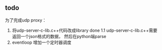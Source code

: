 ## todo
为了完成udp proxy：
1. 将udp-server-c-lib.c++代码改成library done
1.1 udp-server-c-lib.c++需要返回一个json格式的数据， 然后在python端parse
2. eventloop 增加一个定时器调度